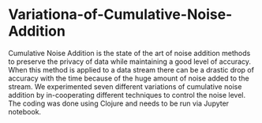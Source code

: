 # Variationa-of-Cumulative-Noise-Addition
Cumulative Noise Addition is the state of the art of noise addition methods to preserve the privacy of data while maintaining a good level of accuracy. When this method is applied to a data stream there can be a drastic drop of accuracy with the time because of the huge amount of noise added to the stream. We experimented seven different variations of cumulative noise addition by in-cooperating different techniques to control the noise level. The coding was done using Clojure and needs to be run via Jupyter notebook.
